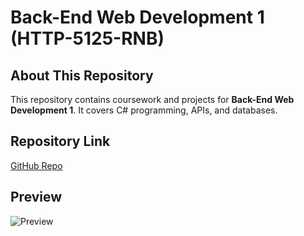 # Back-End Web Development 1 (HTTP-5125-RNB)

## About This Repository
This repository contains coursework and projects for **Back-End Web Development 1**. It covers C# programming, APIs, and databases.

## Repository Link
[GitHub Repo](https://github.com/GulzarFatima/Back-End-Web-Development-1---HTTP-5125-RNB.git)

## Preview
![Preview](https://github.com/user-attachments/assets/5af442c9-a09a-438b-b194-10f11626c6e0)
